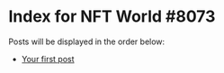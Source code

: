 # Index for NFT World #8073
Posts will be displayed in the order below:

- [Your first post](./001-first.md)

